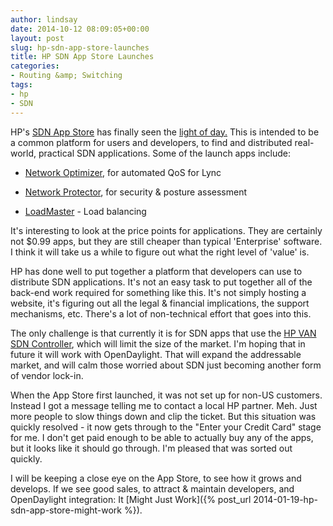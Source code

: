 ```yaml
---
author: lindsay
date: 2014-10-12 08:09:05+00:00
layout: post
slug: hp-sdn-app-store-launches
title: HP SDN App Store Launches
categories:
- Routing &amp; Switching
tags:
- hp
- SDN
---
```


HP's [SDN App Store](https://hpn.hpwsportal.com/catalog.html#/Home/Show) has finally seen the [light of day.](http://www8.hp.com/us/en/hp-news/press-release.html?id=1798074#.VDo0NymSyWE) This is intended to be a common platform for users and developers, to find and distributed real-world, practical SDN applications. Some of the launch apps include:


  * [Network Optimizer](http://h17007.www1.hp.com/us/en/networking/products/network-management/Network_Optimizer_SDN_Application_Series/), for automated QoS for Lync

  * [Network Protector](http://h17007.www1.hp.com/us/en/networking/products/network-management/Network_Protector_SDN_Application_Series/#.VDo2FymSyWE), for security & posture assessment

  * [LoadMaster](http://kemptechnologies.com/au/sdn-adaptive-load-balancing/) - Load balancing


It's interesting to look at the price points for applications. They are certainly not $0.99 apps, but they are still cheaper than typical 'Enterprise' software. I think it will take us a while to figure out what the right level of 'value' is.

HP has done well to put together a platform that developers can use to distribute SDN applications. It's not an easy task to put together all of the back-end work required for something like this. It's not simply hosting a website, it's figuring out all the legal & financial implications, the support mechanisms, etc. There's a lot of non-technical effort that goes into this.

The only challenge is that currently it is for SDN apps that use the [HP VAN SDN Controller](http://h17007.www1.hp.com/us/en/networking/products/network-management/HP_VAN_SDN_Controller_Software/index.aspx#.VDoy0imSyWE), which will limit the size of the market. I'm hoping that in future it will work with OpenDaylight. That will expand the addressable market, and will calm those worried about SDN just becoming another form of vendor lock-in.

When the App Store first launched, it was not set up for non-US customers. Instead I got a message telling me to contact a local HP partner. Meh. Just more people to slow things down and clip the ticket. But this situation was quickly resolved - it now gets through to the "Enter your Credit Card" stage for me. I don't get paid enough to be able to actually buy any of the apps, but it looks like it should go through. I'm pleased that was sorted out quickly.

I will be keeping a close eye on the App Store, to see how it grows and develops. If we see good sales, to attract & maintain developers, and OpenDaylight integration: It [Might Just Work]({% post_url 2014-01-19-hp-sdn-app-store-might-work %}).
